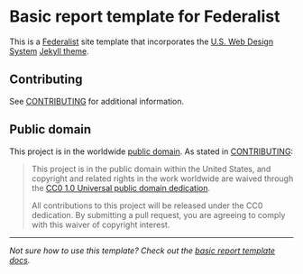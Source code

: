# Basic report template for Federalist

This is a [Federalist] site template that incorporates the [U.S. Web Design
System][uswds] [Jekyll theme].


## Contributing

See [CONTRIBUTING](CONTRIBUTING.md) for additional information.


## Public domain

This project is in the worldwide [public domain](LICENSE.md). As stated in
[CONTRIBUTING](CONTRIBUTING.md):

> This project is in the public domain within the United States, and copyright
> and related rights in the work worldwide are waived through the [CC0 1.0
> Universal public domain
> dedication](https://creativecommons.org/publicdomain/zero/1.0/).
>
> All contributions to this project will be released under the CC0
> dedication. By submitting a pull request, you are agreeing to comply with
> this waiver of copyright interest.


[basic report template docs]: https://github.com/18F/federalist-uswds-template/wiki/Basic-report-template
[Federalist]: https://federalist.18f.gov/sites
[Jekyll theme]: https://jekyllrb.com/docs/themes/
[uswds]: https://designsystem.digital.gov/

---
_Not sure how to use this template? Check out the [basic report template docs]._
